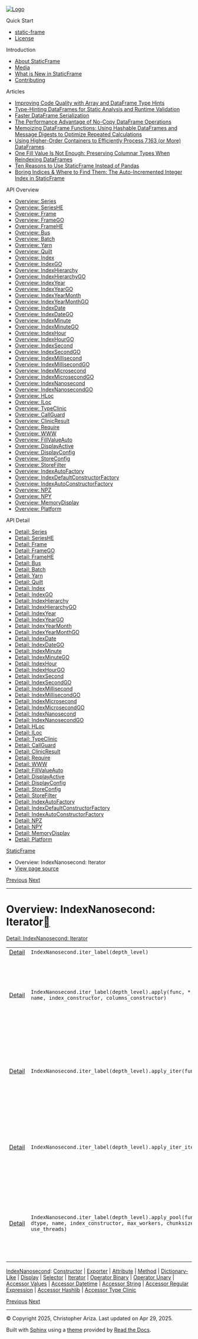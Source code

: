 [![Logo](../_static/sf-logo-web_icon-small.png)](../index.md)

Quick Start

* [static-frame](../readme.md)
* [License](../license.md)

Introduction

* [About StaticFrame](../intro.md)
* [Media](../intro.md#media)
* [What is New in StaticFrame](../new.md)
* [Contributing](../contributing.md)

Articles

* [Improving Code Quality with Array and DataFrame Type Hints](../articles/guard.md)
* [Type-Hinting DataFrames for Static Analysis and Runtime Validation](../articles/ftyping.md)
* [Faster DataFrame Serialization](../articles/serialize.md)
* [The Performance Advantage of No-Copy DataFrame Operations](../articles/no_copy.md)
* [Memoizing DataFrame Functions: Using Hashable DataFrames and Message Digests to Optimize Repeated Calculations](../articles/hash.md)
* [Using Higher-Order Containers to Efficiently Process 7,163 (or More) DataFrames](../articles/uhoc.md)
* [One Fill Value Is Not Enough: Preserving Columnar Types When Reindexing DataFrames](../articles/fill_value.md)
* [Ten Reasons to Use StaticFrame Instead of Pandas](../articles/upgrade.md)
* [Boring Indices & Where to Find Them: The Auto-Incremented Integer Index in StaticFrame](../articles/aiii.md)

API Overview

* [Overview: Series](series.md)
* [Overview: SeriesHE](series_he.md)
* [Overview: Frame](frame.md)
* [Overview: FrameGO](frame_go.md)
* [Overview: FrameHE](frame_he.md)
* [Overview: Bus](bus.md)
* [Overview: Batch](batch.md)
* [Overview: Yarn](yarn.md)
* [Overview: Quilt](quilt.md)
* [Overview: Index](index.md)
* [Overview: IndexGO](index_go.md)
* [Overview: IndexHierarchy](index_hierarchy.md)
* [Overview: IndexHierarchyGO](index_hierarchy_go.md)
* [Overview: IndexYear](index_year.md)
* [Overview: IndexYearGO](index_year_go.md)
* [Overview: IndexYearMonth](index_year_month.md)
* [Overview: IndexYearMonthGO](index_year_month_go.md)
* [Overview: IndexDate](index_date.md)
* [Overview: IndexDateGO](index_date_go.md)
* [Overview: IndexMinute](index_minute.md)
* [Overview: IndexMinuteGO](index_minute_go.md)
* [Overview: IndexHour](index_hour.md)
* [Overview: IndexHourGO](index_hour_go.md)
* [Overview: IndexSecond](index_second.md)
* [Overview: IndexSecondGO](index_second_go.md)
* [Overview: IndexMillisecond](index_millisecond.md)
* [Overview: IndexMillisecondGO](index_millisecond_go.md)
* [Overview: IndexMicrosecond](index_microsecond.md)
* [Overview: IndexMicrosecondGO](index_microsecond_go.md)
* [Overview: IndexNanosecond](index_nanosecond.md)
* [Overview: IndexNanosecondGO](index_nanosecond_go.md)
* [Overview: HLoc](hloc.md)
* [Overview: ILoc](iloc.md)
* [Overview: TypeClinic](type_clinic.md)
* [Overview: CallGuard](call_guard.md)
* [Overview: ClinicResult](clinic_result.md)
* [Overview: Require](require.md)
* [Overview: WWW](www.md)
* [Overview: FillValueAuto](fill_value_auto.md)
* [Overview: DisplayActive](display_active.md)
* [Overview: DisplayConfig](display_config.md)
* [Overview: StoreConfig](store_config.md)
* [Overview: StoreFilter](store_filter.md)
* [Overview: IndexAutoFactory](index_auto_factory.md)
* [Overview: IndexDefaultConstructorFactory](index_default_constructor_factory.md)
* [Overview: IndexAutoConstructorFactory](index_auto_constructor_factory.md)
* [Overview: NPZ](npz.md)
* [Overview: NPY](npy.md)
* [Overview: MemoryDisplay](memory_display.md)
* [Overview: Platform](platform.md)

API Detail

* [Detail: Series](../api_detail/series.md)
* [Detail: SeriesHE](../api_detail/series_he.md)
* [Detail: Frame](../api_detail/frame.md)
* [Detail: FrameGO](../api_detail/frame_go.md)
* [Detail: FrameHE](../api_detail/frame_he.md)
* [Detail: Bus](../api_detail/bus.md)
* [Detail: Batch](../api_detail/batch.md)
* [Detail: Yarn](../api_detail/yarn.md)
* [Detail: Quilt](../api_detail/quilt.md)
* [Detail: Index](../api_detail/index.md)
* [Detail: IndexGO](../api_detail/index_go.md)
* [Detail: IndexHierarchy](../api_detail/index_hierarchy.md)
* [Detail: IndexHierarchyGO](../api_detail/index_hierarchy_go.md)
* [Detail: IndexYear](../api_detail/index_year.md)
* [Detail: IndexYearGO](../api_detail/index_year_go.md)
* [Detail: IndexYearMonth](../api_detail/index_year_month.md)
* [Detail: IndexYearMonthGO](../api_detail/index_year_month_go.md)
* [Detail: IndexDate](../api_detail/index_date.md)
* [Detail: IndexDateGO](../api_detail/index_date_go.md)
* [Detail: IndexMinute](../api_detail/index_minute.md)
* [Detail: IndexMinuteGO](../api_detail/index_minute_go.md)
* [Detail: IndexHour](../api_detail/index_hour.md)
* [Detail: IndexHourGO](../api_detail/index_hour_go.md)
* [Detail: IndexSecond](../api_detail/index_second.md)
* [Detail: IndexSecondGO](../api_detail/index_second_go.md)
* [Detail: IndexMillisecond](../api_detail/index_millisecond.md)
* [Detail: IndexMillisecondGO](../api_detail/index_millisecond_go.md)
* [Detail: IndexMicrosecond](../api_detail/index_microsecond.md)
* [Detail: IndexMicrosecondGO](../api_detail/index_microsecond_go.md)
* [Detail: IndexNanosecond](../api_detail/index_nanosecond.md)
* [Detail: IndexNanosecondGO](../api_detail/index_nanosecond_go.md)
* [Detail: HLoc](../api_detail/hloc.md)
* [Detail: ILoc](../api_detail/iloc.md)
* [Detail: TypeClinic](../api_detail/type_clinic.md)
* [Detail: CallGuard](../api_detail/call_guard.md)
* [Detail: ClinicResult](../api_detail/clinic_result.md)
* [Detail: Require](../api_detail/require.md)
* [Detail: WWW](../api_detail/www.md)
* [Detail: FillValueAuto](../api_detail/fill_value_auto.md)
* [Detail: DisplayActive](../api_detail/display_active.md)
* [Detail: DisplayConfig](../api_detail/display_config.md)
* [Detail: StoreConfig](../api_detail/store_config.md)
* [Detail: StoreFilter](../api_detail/store_filter.md)
* [Detail: IndexAutoFactory](../api_detail/index_auto_factory.md)
* [Detail: IndexDefaultConstructorFactory](../api_detail/index_default_constructor_factory.md)
* [Detail: IndexAutoConstructorFactory](../api_detail/index_auto_constructor_factory.md)
* [Detail: NPZ](../api_detail/npz.md)
* [Detail: NPY](../api_detail/npy.md)
* [Detail: MemoryDisplay](../api_detail/memory_display.md)
* [Detail: Platform](../api_detail/platform.md)

[StaticFrame](../index.md)

* Overview: IndexNanosecond: Iterator
* [View page source](../_sources/api_overview/index_nanosecond-iterator.rst.txt)

[Previous](index_nanosecond-selector.md "Overview: IndexNanosecond: Selector")
[Next](index_nanosecond-operator_binary.md "Overview: IndexNanosecond: Operator Binary")

---

# Overview: IndexNanosecond: Iterator[](#overview-indexnanosecond-iterator "Link to this heading")

[Detail: IndexNanosecond: Iterator](../api_detail/index_nanosecond-iterator.md#api-detail-indexnanosecond-iterator)

|  |  |  |
| --- | --- | --- |
| [Detail](../api_detail/index_nanosecond-iterator.md#api-sig-indexnanosecond-iter-label) | `IndexNanosecond.iter_label(depth_level)` |  |
| [Detail](../api_detail/index_nanosecond-iterator.md#api-sig-indexnanosecond-iter-label-apply) | `IndexNanosecond.iter_label(depth_level).apply(func, *, dtype, name, index_constructor, columns_constructor)` | Apply a function to each value. Returns a new container. Args: func: A function… |
| [Detail](../api_detail/index_nanosecond-iterator.md#api-sig-indexnanosecond-iter-label-apply-iter) | `IndexNanosecond.iter_label(depth_level).apply_iter(func)` | Apply a function to each value. A generator of resulting values. Args: func: A f… |
| [Detail](../api_detail/index_nanosecond-iterator.md#api-sig-indexnanosecond-iter-label-apply-iter-items) | `IndexNanosecond.iter_label(depth_level).apply_iter_items(func)` | Apply a function to each value. A generator of resulting key, value pairs. Args:… |
| [Detail](../api_detail/index_nanosecond-iterator.md#api-sig-indexnanosecond-iter-label-apply-pool) | `IndexNanosecond.iter_label(depth_level).apply_pool(func, *, dtype, name, index_constructor, max_workers, chunksize, use_threads)` | Apply a function to each value. Employ parallel processing with either the Proce… |

[IndexNanosecond](index_nanosecond.md#api-overview-indexnanosecond): [Constructor](index_nanosecond-constructor.md#api-overview-indexnanosecond-constructor) | [Exporter](index_nanosecond-exporter.md#api-overview-indexnanosecond-exporter) | [Attribute](index_nanosecond-attribute.md#api-overview-indexnanosecond-attribute) | [Method](index_nanosecond-method.md#api-overview-indexnanosecond-method) | [Dictionary-Like](index_nanosecond-dictionary_like.md#api-overview-indexnanosecond-dictionary-like) | [Display](index_nanosecond-display.md#api-overview-indexnanosecond-display) | [Selector](index_nanosecond-selector.md#api-overview-indexnanosecond-selector) | [Iterator](#api-overview-indexnanosecond-iterator) | [Operator Binary](index_nanosecond-operator_binary.md#api-overview-indexnanosecond-operator-binary) | [Operator Unary](index_nanosecond-operator_unary.md#api-overview-indexnanosecond-operator-unary) | [Accessor Values](index_nanosecond-accessor_values.md#api-overview-indexnanosecond-accessor-values) | [Accessor Datetime](index_nanosecond-accessor_datetime.md#api-overview-indexnanosecond-accessor-datetime) | [Accessor String](index_nanosecond-accessor_string.md#api-overview-indexnanosecond-accessor-string) | [Accessor Regular Expression](index_nanosecond-accessor_regular_expression.md#api-overview-indexnanosecond-accessor-regular-expression) | [Accessor Hashlib](index_nanosecond-accessor_hashlib.md#api-overview-indexnanosecond-accessor-hashlib) | [Accessor Type Clinic](index_nanosecond-accessor_type_clinic.md#api-overview-indexnanosecond-accessor-type-clinic)

[Previous](index_nanosecond-selector.md "Overview: IndexNanosecond: Selector")
[Next](index_nanosecond-operator_binary.md "Overview: IndexNanosecond: Operator Binary")

---

© Copyright 2025, Christopher Ariza.
Last updated on Apr 29, 2025.

Built with [Sphinx](https://www.sphinx-doc.org/) using a
[theme](https://github.com/readthedocs/sphinx_rtd_theme)
provided by [Read the Docs](https://readthedocs.org).